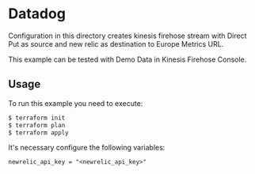 # Datadog

Configuration in this directory creates kinesis firehose stream with Direct Put as source and new relic as destination to Europe Metrics URL.

This example can be tested with Demo Data in Kinesis Firehose Console.

## Usage

To run this example you need to execute:

```bash
$ terraform init
$ terraform plan
$ terraform apply
```

It's necessary configure the following variables:

```hcl
newrelic_api_key = "<newrelic_api_key>"
```

<!-- BEGINNING OF PRE-COMMIT-TERRAFORM DOCS HOOK -->
<!-- END OF PRE-COMMIT-TERRAFORM DOCS HOOK -->
